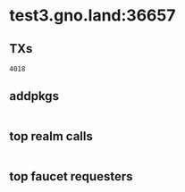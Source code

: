 # test3.gno.land:36657

## TXs
```
4018
```

## addpkgs
```
```

## top realm calls
```
```

## top faucet requesters
```
```

